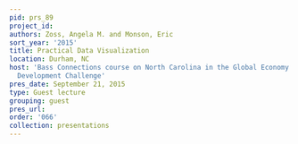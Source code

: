 ```yaml
---
pid: prs_89
project_id: 
authors: Zoss, Angela M. and Monson, Eric
sort_year: '2015'
title: Practical Data Visualization
location: Durham, NC
host: 'Bass Connections course on North Carolina in the Global Economy: The Workforce
  Development Challenge'
pres_date: September 21, 2015
type: Guest lecture
grouping: guest
pres_url: 
order: '066'
collection: presentations
---
```

